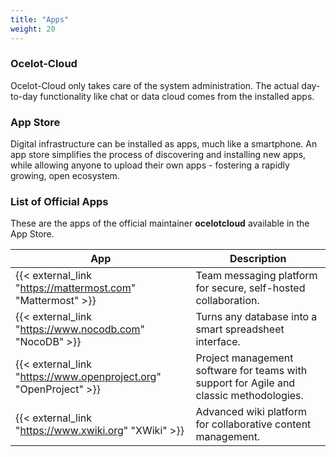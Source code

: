 ```yaml
---
title: "Apps"
weight: 20
---
```


### Ocelot-Cloud

Ocelot-Cloud only takes care of the system administration. The actual day-to-day functionality like chat or data cloud comes from the installed apps.

### App Store

Digital infrastructure can be installed as apps, much like a smartphone. An app store simplifies the process of discovering and installing new apps, while allowing anyone to upload their own apps - fostering a rapidly growing, open ecosystem.

### List of Official Apps

These are the apps of the official maintainer **ocelotcloud** available in the App Store.

| App | Description |
|-----|-------------|
| {{< external_link "https://mattermost.com" "Mattermost" >}} | Team messaging platform for secure, self-hosted collaboration. |
| {{< external_link "https://www.nocodb.com" "NocoDB" >}} | Turns any database into a smart spreadsheet interface. |
| {{< external_link "https://www.openproject.org" "OpenProject" >}} | Project management software for teams with support for Agile and classic methodologies. |
| {{< external_link "https://www.xwiki.org" "XWiki" >}} | Advanced wiki platform for collaborative content management. |
